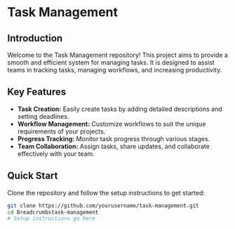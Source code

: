 # Task Management

## Introduction
Welcome to the Task Management repository! This project aims to provide a smooth and efficient system for managing tasks. It is designed to assist teams in tracking tasks, managing workflows, and increasing productivity.

## Key Features
- **Task Creation:** Easily create tasks by adding detailed descriptions and setting deadlines.
- **Workflow Management:** Customize workflows to suit the unique requirements of your projects.
- **Progress Tracking:** Monitor task progress through various stages.
- **Team Collaboration:** Assign tasks, share updates, and collaborate effectively with your team.
## Quick Start
Clone the repository and follow the setup instructions to get started:
```bash
git clone https://github.com/yourusername/task-management.git
cd Breadcrumbstask-management
# Setup instructions go here
